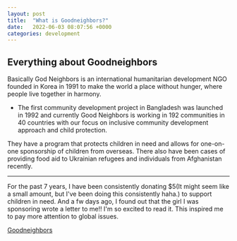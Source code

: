 ```yaml
---
layout: post
title:  "What is Goodneighbors?"
date:   2022-06-03 08:07:56 +0000
categories: development
---
```


## Everything about Goodneighbors

Basically God Neighbors is an international humanitarian development NGO founded in Korea in 1991 to make the world a place without hunger, where people live together in harmony.

- The first community development project in Bangladesh was launched in 1992 and currently Good Neighbors is working in 192 communities in 40 countries with our focus on inclusive community development approach and child protection.

They have a program that protects children in need and allows for one-on-one sponsorship of children from overseas. There also have been cases of providing food aid to Ukrainian refugees and individuals from Afghanistan recently.

---

For the past 7 years, I have been consistently donating $5(It might seem like a small amount, but I've been doing this consistently haha.) to support children in need. And a fw days ago, I found out that the girl I was sponsoring wrote a letter to me!! I'm so excited to read it. This inspired me to pay more attention to global issues.

[Goodneighbors](https://www.goodneighbors.org/)